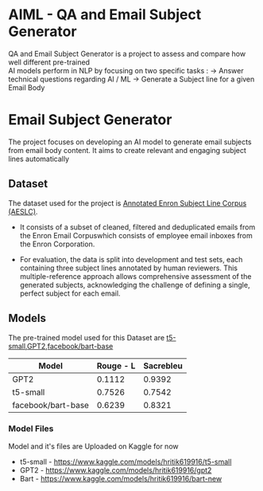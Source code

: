 # AIML - QA and Email Subject Generator

QA and Email Subject Generator is a project to assess and compare how well different pre-trained  
AI models perform in NLP by focusing on two specific tasks :
-> Answer technical questions regarding AI / ML
-> Generate a Subject line for a given Email Body


# Email Subject Generator

The project focuses on developing an AI model to generate email subjects from email body content. 
It aims to create relevant and engaging subject lines automatically

## Dataset

The dataset used for the project is  [Annotated Enron Subject Line Corpus (AESLC)](https://github.com/ryanzhumich/AESLC).

- It consists of a subset of cleaned, filtered and deduplicated emails from the Enron Email Corpuswhich consists of employee email inboxes from the Enron Corporation.
* For evaluation, the data is split into development and test sets, each containing three subject lines annotated by human reviewers. This multiple-reference approach allows comprehensive assessment of the generated subjects, acknowledging the challenge of defining a single, perfect subject for each email.


## Models

The pre-trained model used for this Dataset are [t5-small](https://huggingface.co/google-t5/t5-small),[GPT2](https://huggingface.co/openai-community/gpt2),[facebook/bart-base](https://huggingface.co/facebook/bart-base)


| Model | Rouge - L | Sacrebleu | 
|-----------------|-----------------|-----------------|
| GPT2     | 0.1112   | 0.9392     | 
| t5-small     | 0.7526     | 0.7542    |
| facebook/bart-base     | 0.6239    |0.8321    | 

### Model Files
Model and it's files are Uploaded on Kaggle for now 
- t5-small - https://www.kaggle.com/models/hritik619916/t5-small
- GPT2 - https://www.kaggle.com/models/hritik619916/gpt2
- Bart - https://www.kaggle.com/models/hritik619916/bart-new
  


